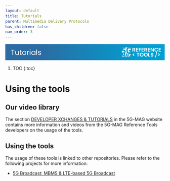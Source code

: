 ```yaml
---
layout: default
title: Tutorials
parent: Multimedia Delivery Protocols
has_children: false
nav_order: 3
---
```

<img src="../../assets/images/Banner_Tutorials.png" /> 

1. TOC
{:toc}

# Using the tools

## Our video library
The section [DEVELOPER XCHANGES & TUTORIALS](https://www.5g-mag.com/tutorials) in the 5G-MAG website contains more information and videos from the 5G-MAG Reference Tools developers on the usage of the tools.

## Using the tools
The usage of these tools is linked to other repositories. Please refer to the following projects for more information:
* [5G Broadcast: MBMS & LTE-based 5G Broadcast](https://5g-mag.github.io/Getting-Started/pages/lte-based-5g-broadcast/)
